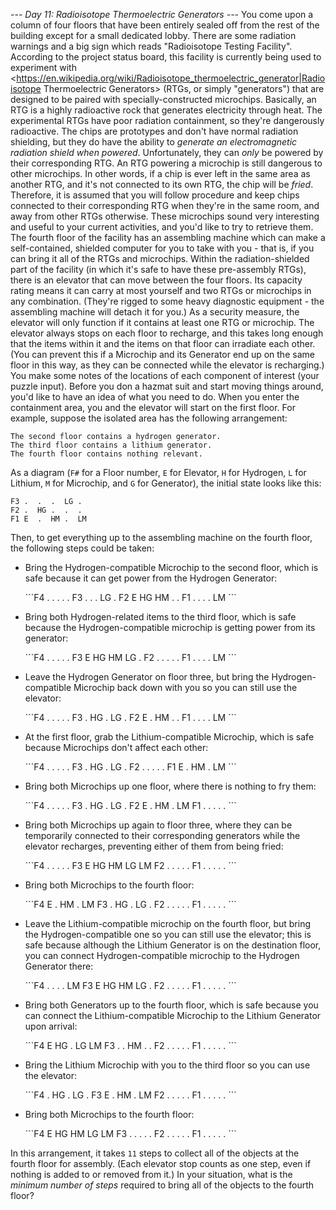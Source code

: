 *--- Day 11: Radioisotope Thermoelectric Generators ---*
You come upon a column of four floors that have been entirely sealed off from the rest of the building except for a small dedicated lobby.  There are some radiation warnings and a big sign which reads "Radioisotope Testing Facility".
According to the project status board, this facility is currently being used to experiment with <https://en.wikipedia.org/wiki/Radioisotope_thermoelectric_generator|Radioisotope Thermoelectric Generators> (RTGs, or simply "generators") that are designed to be paired with specially-constructed microchips. Basically, an RTG is a highly radioactive rock that generates electricity through heat.
The experimental RTGs have poor radiation containment, so they're dangerously radioactive. The chips are prototypes and don't have normal radiation shielding, but they do have the ability to _generate an electromagnetic radiation shield when powered_.  Unfortunately, they can _only_ be powered by their corresponding RTG. An RTG powering a microchip is still dangerous to other microchips.
In other words, if a chip is ever left in the same area as another RTG, and it's not connected to its own RTG, the chip will be _fried_. Therefore, it is assumed that you will follow procedure and keep chips connected to their corresponding RTG when they're in the same room, and away from other RTGs otherwise.
These microchips sound very interesting and useful to your current activities, and you'd like to try to retrieve them.  The fourth floor of the facility has an assembling machine which can make a self-contained, shielded computer for you to take with you - that is, if you can bring it all of the RTGs and microchips.
Within the radiation-shielded part of the facility (in which it's safe to have these pre-assembly RTGs), there is an elevator that can move between the four floors. Its capacity rating means it can carry at most yourself and two RTGs or microchips in any combination. (They're rigged to some heavy diagnostic equipment - the assembling machine will detach it for you.) As a security measure, the elevator will only function if it contains at least one RTG or microchip. The elevator always stops on each floor to recharge, and this takes long enough that the items within it and the items on that floor can irradiate each other. (You can prevent this if a Microchip and its Generator end up on the same floor in this way, as they can be connected while the elevator is recharging.)
You make some notes of the locations of each component of interest (your puzzle input). Before you don a hazmat suit and start moving things around, you'd like to have an idea of what you need to do.
When you enter the containment area, you and the elevator will start on the first floor.
For example, suppose the isolated area has the following arrangement:
```The first floor contains a hydrogen-compatible microchip and a lithium-compatible microchip.
The second floor contains a hydrogen generator.
The third floor contains a lithium generator.
The fourth floor contains nothing relevant.
```
As a diagram (`F#` for a Floor number, `E` for Elevator, `H` for Hydrogen, `L` for Lithium, `M` for Microchip, and `G` for Generator), the initial state looks like this:
```F4 .  .  .  .  .
F3 .  .  .  LG .
F2 .  HG .  .  .
F1 E  .  HM .  LM
```
Then, to get everything up to the assembling machine on the fourth floor, the following steps could be taken:

- <p>Bring the Hydrogen-compatible Microchip to the second floor, which is safe because it can get power from the Hydrogen Generator:</p>```F4 .  .  .  .  . F3 .  .  .  LG . F2 E  HG HM .  . F1 .  .  .  .  LM ```
- <p>Bring both Hydrogen-related items to the third floor, which is safe because the Hydrogen-compatible microchip is getting power from its generator:</p>```F4 .  .  .  .  . F3 E  HG HM LG . F2 .  .  .  .  . F1 .  .  .  .  LM ```
- <p>Leave the Hydrogen Generator on floor three, but bring the Hydrogen-compatible Microchip back down with you so you can still use the elevator:</p>```F4 .  .  .  .  . F3 .  HG .  LG . F2 E  .  HM .  . F1 .  .  .  .  LM ```
- <p>At the first floor, grab the Lithium-compatible Microchip, which is safe because Microchips don't affect each other:</p>```F4 .  .  .  .  . F3 .  HG .  LG . F2 .  .  .  .  . F1 E  .  HM .  LM ```
- <p>Bring both Microchips up one floor, where there is nothing to fry them:</p>```F4 .  .  .  .  . F3 .  HG .  LG . F2 E  .  HM .  LM F1 .  .  .  .  . ```
- <p>Bring both Microchips up again to floor three, where they can be temporarily connected to their corresponding generators while the elevator recharges, preventing either of them from being fried:</p>```F4 .  .  .  .  . F3 E  HG HM LG LM F2 .  .  .  .  . F1 .  .  .  .  . ```
- <p>Bring both Microchips to the fourth floor:</p>```F4 E  .  HM .  LM F3 .  HG .  LG . F2 .  .  .  .  . F1 .  .  .  .  . ```
- <p>Leave the Lithium-compatible microchip on the fourth floor, but bring the Hydrogen-compatible one so you can still use the elevator; this is safe because although the Lithium Generator is on the destination floor, you can connect Hydrogen-compatible microchip to the Hydrogen Generator there:</p>```F4 .  .  .  .  LM F3 E  HG HM LG . F2 .  .  .  .  . F1 .  .  .  .  . ```
- <p>Bring both Generators up to the fourth floor, which is safe because you can connect the Lithium-compatible Microchip to the Lithium Generator upon arrival:</p>```F4 E  HG .  LG LM F3 .  .  HM .  . F2 .  .  .  .  . F1 .  .  .  .  . ```
- <p>Bring the Lithium Microchip with you to the third floor so you can use the elevator:</p>```F4 .  HG .  LG . F3 E  .  HM .  LM F2 .  .  .  .  . F1 .  .  .  .  . ```
- <p>Bring both Microchips to the fourth floor:</p>```F4 E  HG HM LG LM F3 .  .  .  .  . F2 .  .  .  .  . F1 .  .  .  .  . ```

In this arrangement, it takes `11` steps to collect all of the objects at the fourth floor for assembly. (Each elevator stop counts as one step, even if nothing is added to or removed from it.)
In your situation, what is the _minimum number of steps_ required to bring all of the objects to the fourth floor?

